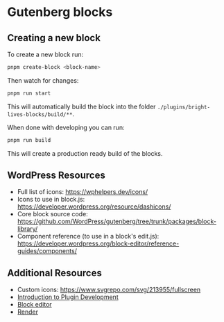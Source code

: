 # Gutenberg blocks

## Creating a new block

To create a new block run:

```bash
pnpm create-block <block-name>
```

Then watch for changes:

```bash
pnpm run start
```

This will automatically build the block into the folder `./plugins/bright-lives-blocks/build/**`.

When done with developing you can run:

```bash
pnpm run build
```

This will create a production ready build of the blocks.

## WordPress Resources

- Full list of icons: https://wphelpers.dev/icons/
- Icons to use in block.js: https://developer.wordpress.org/resource/dashicons/
- Core block source code: https://github.com/WordPress/gutenberg/tree/trunk/packages/block-library/
- Component reference (to use in a block's edit.js): https://developer.wordpress.org/block-editor/reference-guides/components/

## Additional Resources

- Custom icons: https://www.svgrepo.com/svg/213955/fullscreen
- [Introduction to Plugin Development](https://developer.wordpress.org/plugins/intro/)
- [Block editor](https://developer.wordpress.org/block-editor/)
- [Render](https://github.com/WordPress/gutenberg/blob/trunk/docs/reference-guides/block-api/block-metadata.md#render)